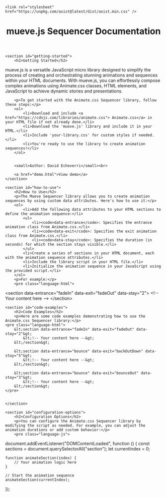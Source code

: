 <!DOCTYPE html>
<html lang="en">
<head>
    <meta charset="UTF-8">
    <meta name="viewport" content="width=device-width, initial-scale=1.0">
    <title>Animate.css Sequencer Documentation</title>
    <link rel="stylesheet" href="animate.css"> <!-- Include Animate.css if not already included -->
    <link rel="stylesheet" href="your-library.css"> <!-- Include your library's CSS if applicable -->
    <script src="animate-sequencer.js"></script> <!-- Include your library script -->

    <link rel="stylesheet" href="https://unpkg.com/axist@latest/dist/axist.min.css" />



<link rel="stylesheet" href="https://cdnjs.cloudflare.com/ajax/libs/prism/9000.0.1/themes/prism-coy.min.css" integrity="sha512-XcB0I04SuOVkb6ewfVz0qMhU5QADIiFBFxPRRNWZUANF1W5onx8GlbHYYIivw3gXrTuZfu+1gAG8HvvKQG3oGA==" crossorigin="anonymous" referrerpolicy="no-referrer" />







</head>
<body>
    <header>
        <h1>mueve.js Sequencer Documentation</h1>
    </header>

    <section id="getting-started">
        <h2>Getting Started</h2>


<p>mueve.js is a versatile JavaScript micro library designed to simplify the process of creating and orchestrating stunning animations and sequences within your HTML documents. With mueve.js, you can effortlessly compose complex animations using Animate.css classes, HTML elements, and JavaScript to achieve dynamic stories and presentations.</p>

        <p>To get started with the Animate.css Sequencer library, follow these steps:</p>
        <ol>
            <li>Download and include <a href="https://cdnjs.com/libraries/animate.css"> Animate.css</a> in your HTML file if not already done.</li>
            <li>Download the 'mueve.js' library and include it in your HTML.</li>
            <li>Include 'your-library.css' for custom styles if needed.</li>
            <li>You're ready to use the library to create animation sequences!</li>
        </ol>


        <small>Author: David Echeverri</small><br>

        <a href="demo.html">View demo</a>
    </section>

    <section id="how-to-use">
        <h2>How to Use</h2>
        <p>The Mueve Sequencer library allows you to create animation sequences by using custom data attributes. Here's how to use it:</p>
        <ol>
            <li>Add the following data attributes to your HTML sections to define the animation sequence:</li>
            <ul>
                <li><code>data-entrance</code>: Specifies the entrance animation class from Animate.css.</li>
                <li><code>data-exit</code>: Specifies the exit animation class from Animate.css.</li>
                <li><code>data-stay</code>: Specifies the duration (in seconds) for which the section stays visible.</li>
            </ul>
            <li>Create a series of sections in your HTML document, each with the animation sequence attributes.</li>
            <li>Include the library script in your HTML file.</li>
            <li>Initialize the animation sequence in your JavaScript using the provided script.</li>
        </ol>
        <p>For example:</p>
        <pre class="language-html">
&lt;section data-entrance="fadeIn" data-exit="fadeOut" data-stay="2"&gt;
    &lt;!-- Your content here --&gt;
&lt;/section&gt;
        </pre>
    </section>

    <section id="code-examples">
        <h2>Code Examples</h2>
        <p>Here are some code examples demonstrating how to use the Animate.css Sequencer library:</p>
    <pre class="language-html">
        &lt;section data-entrance="fadeIn" data-exit="fadeOut" data-stay="2"&gt;
            &lt;!-- Your content here --&gt;
        &lt;/section&gt;

        &lt;section data-entrance="bounce" data-exit="backOutDown" data-stay="5"&gt;
            &lt;!-- Your content here --&gt;
        &lt;/section&gt;

        &lt;section data-entrance="bounce" data-exit="bounceOut" data-stay="3"&gt;
            &lt;!-- Your content here --&gt;
        &lt;/section&gt;
    </pre>


    </section>

    <section id="configuration-options">
        <h2>Configuration Options</h2>
        <p>You can configure the Animate.css Sequencer library by modifying the script as needed. For example, you can adjust the animation durations or add custom behavior:</p>
        <pre class="language-js">
document.addEventListener("DOMContentLoaded", function () {
    const sections = document.querySelectorAll("section");
    let currentIndex = 0;

    function animateSection(index) {
        // Your animation logic here
    }

    // Start the animation sequence
    animateSection(currentIndex);
});
        </pre>
    </section>




<script src="https://cdnjs.cloudflare.com/ajax/libs/prism/9000.0.1/prism.min.js" integrity="sha512-UOoJElONeUNzQbbKQbjldDf9MwOHqxNz49NNJJ1d90yp+X9edsHyJoAs6O4K19CZGaIdjI5ohK+O2y5lBTW6uQ==" crossorigin="anonymous" referrerpolicy="no-referrer"></script>




</body>
</html>
